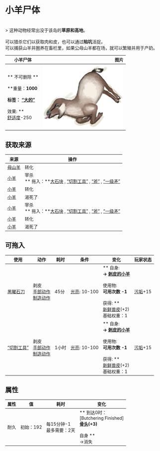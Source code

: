 # 小羊尸体  
>   
<br>  
> 这种动物经常出没于该岛的<b>草原和高地</b>。<br><br>可以猎杀它们以获取肉和皮，也可以通过<b>陷坑</b>活捉。<br>可以捕获山羊并圈养在畜栏里，如果公母山羊都在场，就可以繁殖并用于产奶。<br>  
  
  小羊尸体  |   图片   
 ----  |  ----:   
 ** 不可删除 **<br><br>**重量：**1000<br><br>**标签：**	[“大的”](tag_Large.md)<br><br>** 效果: **<br>[舒适度](Comfort.md)-250  |  <img decoding="async" src="Sprite/GoatCarcassKid.png" href="a.md" style="max-width:300px;max-height:300px;">   
  
## 获取来源  
来源  |  操作  
----  |  ----  
[母山羊](GoatEnclosureFemale.md)  |  转化  
[小羊](GoatEnclosureKid.md)  |  宰杀<br>** 拖入：**[大石块](StoneHeavy.md) , [“切割工具”](tag_Cutter.md) , [“斧”](tag_Axe.md) , [“一级矛”](tag_Spear.md)  
[小羊](GoatEnclosureKid.md)  |  转化  
[小羊](GoatEnclosureKid.md)  |  渴死了  
[小羊](GoatTiedKid.md)  |  宰杀<br>** 拖入：**[大石块](StoneHeavy.md) , [“切割工具”](tag_Cutter.md) , [“斧”](tag_Axe.md) , [“一级矛”](tag_Spear.md)  
[小羊](GoatTiedKid.md)  |  转化  
[小羊](GoatTiedKid.md)  |  渴死了  
## 可拖入  
使用  |  动作  |  耗时  |  条件  |  变化  |  玩家状态  
----  |  ----  |  ----  |  ----  |  ----  |  ----  
[黑曜石刀](KnifeObsidian.md)  |  剥皮<br>[手部动作](HandAction.md)<br>[制造动作](CraftAction.md)  |  45分  |  [光亮](Light.md): 10-100  |  ** 自身: **<br>→ [剥皮的小羊](GoatSkinnedKid.md)<br><br>** 使用物: **<br>可用次数  -1<br><br>** 获得: **<br>  [新鲜兽皮](SkinFresh.md)(+2)<br>基础权重：1  |  [污垢](Filth.md)+15  
[“切割工具”](tag_Cutter.md)  |  剥皮<br>[手部动作](HandAction.md)<br>[制造动作](CraftAction.md)  |  1小时  |  [光亮](Light.md): 10-100  |  ** 自身: **<br>→ [剥皮的小羊](GoatSkinnedKid.md)<br><br>** 使用物: **<br>可用次数  -1<br><br>** 获得: **<br>  [新鲜兽皮](SkinFresh.md)(+2)<br>基础权重：1  |  [污垢](Filth.md)+15  
## 属性   
属性  |  值  |  耗时  |  变化  
----  |  ----  |  ----  |  ----  
耐久  |  初始：192  |  每15分钟-1<br>最多需要：2天  |  ** 到达0时： **<br>** [Butchering Finished]  **<br>  [骨头](Bones.md)(+3)<br><br>** 自身 **<br>→消失  


<script>document.title="小羊尸体 - 卡牌生存百科 Card Survival Wiki";</script>